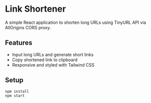 # Link Shortener

A simple React application to shorten long URLs using TinyURL API via AllOrigins CORS proxy.

## Features
- Input long URLs and generate short links
- Copy shortened link to clipboard
- Responsive and styled with Tailwind CSS

## Setup

```bash
npm install
npm start
```
